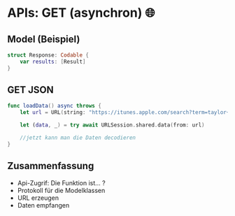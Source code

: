 # APIs: GET (asynchron) 🌐

## Model (Beispiel)
```swift
struct Response: Codable {
    var results: [Result]
}
```


## GET JSON

```swift
func loadData() async throws {
	let url = URL(string: "https://itunes.apple.com/search?term=taylor+swift&entity=song")! //beachte: force unwrap

	let (data, _) = try await URLSession.shared.data(from: url)

	//jetzt kann man die Daten decodieren
}
```


## Zusammenfassung
- Api-Zugrif: Die Funktion ist… ?
- Protokoll für die Modelklassen
- URL erzeugen
- Daten empfangen
